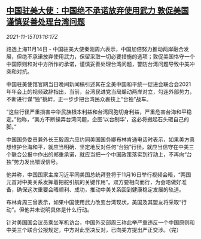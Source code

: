 <!--1636939862000-->
[中国驻美大使：中国绝不承诺放弃使用武力 敦促美国谨慎妥善处理台湾问题](https://cn.reuters.com/article/china-usa-taiwan-ambassador-1114-sun-idCNKBS2I002T)
------

<div><i>2021-11-15T01:16:17Z</i></div><p>路透上海11月14日 - 中国驻美大使秦刚周六表示，中国加倍努力推动两岸融合发展，但绝不承诺放弃使用武力，保留采取一切必要措施的选项；敦促美国恪守一个中国原则和对中方所作的承诺，谨慎妥善处理台湾问题，警防台湾问题导致中美冲突和对抗。</p><p>中国驻美使馆官网当日晚间新闻稿引述其在全美中国和平统一促进会联合会2021年年会上的视频致辞指出，当前，台湾民进党当局煽动两岸对立，勾连外部势力，不断进行谋“独”挑衅，正一步步把台湾民众裹挟上“台独”战车。</p><p>“这些行径严重损害中华民族根本利益和台湾同胞切身利益，严重危害台海和平稳定。”他称，“美方不断操弄台湾问题，企图‘以台制华’，这必将搬起石头砸自己的脚。”</p><p>中国国务委员兼外长王毅周六应约同美国国务卿布林肯通电话时表示，如果美方真想维护台海和平，就应当明确、坚定地反对任何“台独”行径，就应当信守在中美三个联合公报中作出的郑重承诺，就应当把一个中国政策落实到行动上，不再向“台独”势力发出错误信号。</p><p>他并称，中国国家主席习近平同美国总统拜登将于11月16日举行视频会晤，“两国元首对中美关系发挥着把舵引航的关键作用”。双方要相向而行，为会晤做好准备，确保这次重要会晤顺利、成功，推动中美关系回到健康稳定发展的轨道。</p><p>布林肯周三曾表示，如果中国使用武力改变台湾现状，美国及其盟友将采取“行动”。但他并未说明具体是什么行动。</p><p>针对美国国会议员乘坐军机访台，中国外交部周三称此举严重违反一个中国原则和中美三个联合公报规定，中方对此坚决反对，已向美方提出严正交涉。（完）</p>
